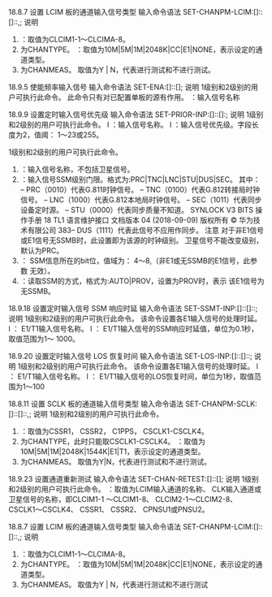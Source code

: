 
18.8.7 设置 LCIM 板的通道输入信号类型
输入命令语法
SET-CHANPM-LCIM:[<tid>]:<aid>:[<ctag>]::<CMDTYPE>,<VALUE>;
说明
1. <aid>：取值为CLCIM1-1～CLCIMA-8。
2. <CMDTYPE> 为CHANTYPE。
<VALUE>：取值为10M|5M|1M|2048K|CC|E1|NONE，表示设定的通道类型。
3. <CMDTYPE>为CHANMEAS。
<VALUE>取值为Y | N，代表进行测试和不进行测试。


18.9.5 使能频率输入信号
输入命令语法
SET-ENA:[<tid>]:<aid>:[<ctag>];
说明
1级别和2级别的用户可执行此命令。
此命令只有对已配置单板的源有作用。
<aid>：输入信号名称



18.9.9 设置定时输入信号优先级
输入命令语法
SET-PRIOR-INP:[<tid>]:<aid>:[<ctag>]:<priority>;
说明
1级别和2级别的用户可执行此命令。
l <aid>：输入信号名称。
l <priority>：输入信号优先级。字段长度为2，值阈： 1～23或255。



1级别和2级别的用户可执行此命令。
1. <aid>：输入信号名称，不包括卫星信号。
2. <level>：输入信号SSM级别门限。格式为<level>:PRC|TNC|LNC|STU|DUS|SEC。
其中：
– PRC（0010）代表G.811时钟信号。
– TNC（0100）代表G.812转接局时钟信号。
– LNC（1000）代表G.812本地局时钟信号。
– SEC（1011）代表同步设备定时源。
– STU（0000）代表同步质量不知道。
SYNLOCK V3 BITS
操作手册 18 TL1 语言维护接口
文档版本 04 (2018-09-09) 版权所有 © 华为技术有限公司 383– DUS（1111）代表此信号不应用作同步。
注意
对于非E1信号或E1信号无SSMB时，此设置即为该源的时钟级别。
卫星信号不能改变级别，默认为PRC。
3. <bit>： SSM信息所在的bit位，值域为： 4～8,（非E1或无SSMB的E1信号，此参数
无效）。
4. <mode>：读取SSM的方式，格式为<mode>:AUTO|PROV，设置为PROV时，表示
该E1信号为无SSMB。





18.9.18 设置定时输入信号 SSM 响应时延
输入命令语法
SET-SSMT-INP:[<tid>]:<aid>:[<ctag>]::<SSMtime>;
说明
1级别和2级别的用户可执行此命令。
该命令设置各E1输入信号的处理时延。
l <aid>： E1/T1输入信号名称。
l <SSMtime>： E1/T1输入信号的SSM响应时延值，单位为0.1秒，取值范围为1～
1000。




18.9.20 设置定时输入信号 LOS 恢复时间
输入命令语法
SET-LOS-INP:[<tid>]:<aid>:[<ctag>]::<LOStime>;
说明
1级别和2级别的用户可执行此命令。
该命令设置各E1输入信号的处理时延。
l <aid>： E1/T1输入信号名称。
l <LOStime>： E1/T1输入信号的LOS恢复时间，单位为1秒，取值范围为1～100













18.8.11 设置 SCLK 板的通道输入信号类型
输入命令语法
SET-CHANPM-SCLK:[<tid>]:<aid>:[<ctag>]::<CMDTYPE>,<VALUE>;
说明
1级别和2级别的用户可执行此命令。
1. <aid>：取值为CSSR1， CSSR2， C1PPS， CSCLK1-CSCLK4。
2. <CMDTYPE> 为CHANTYPE，此时<aid>只能取CSCLK1-CSCLK4。
<VALUE>：取值为10M|5M|1M|2048K|1544K|E1|T1，表示设定的通道类型。
3. <CMDTYPE>为CHANMEAS。
<VALUE>取值为Y|N，代表进行测试和不进行测试。




18.9.23 设置通道重新测试
输入命令语法
SET-CHAN-RETEST:[<tid>]:<aid>:[<ctag>];
说明
1级别和2级别的用户可执行此命令。
<aid>：取值为LCIM输入通道的名称、 CLK输入通道或卫星信号的名称，即CLCIM1-1
～CLCIM1-8、 CLCIM2-1～CLCIM2-8、 CSCLK1～CSCLK4、 CSSR1、 CSSR2、
CPNSU1或PNSU2。





18.8.7 设置 LCIM 板的通道输入信号类型
输入命令语法
SET-CHANPM-LCIM:[<tid>]:<aid>:[<ctag>]::<CMDTYPE>,<VALUE>;
说明
1. <aid>：取值为CLCIM1-1～CLCIMA-8。
2. <CMDTYPE> 为CHANTYPE。
<VALUE>：取值为10M|5M|1M|2048K|CC|E1|NONE，表示设定的通道类型。
3. <CMDTYPE>为CHANMEAS。
<VALUE>取值为Y | N，代表进行测试和不进行测试